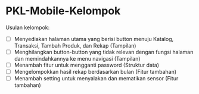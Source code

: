 # PKL-Mobile-Kelompok

Usulan kelompok:
- [ ] Menyediakan halaman utama yang berisi button menuju Katalog, Transaksi, Tambah Produk, dan Rekap (Tampilan)
- [ ] Menghilangkan button-button yang tidak relevan dengan fungsi halaman dan memindahkannya ke menu navigasi (Tampilan)
- [ ] Menambah fitur untuk mengganti password (Struktur data)
- [ ] Mengelompokkan hasil rekap berdasarkan bulan (Fitur tambahan)
- [ ] Menambah setting untuk menyalakan dan mematikan sensor (Fitur tambahan)